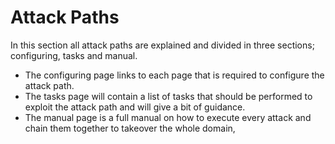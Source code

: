 # Attack Paths

In this section all attack paths are explained and divided in three sections; configuring, tasks and manual.&#x20;

* The configuring page links to each page that is required to configure the attack path.&#x20;
* The tasks page will contain a list of tasks that should be performed to exploit the attack path and will give a bit of guidance.
* The manual page is a full manual on how to execute every attack and chain them together to takeover the whole domain,
